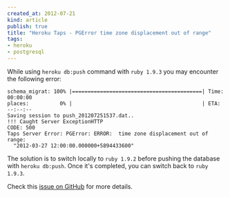 ```yaml
---
created_at: 2012-07-21 
kind: article
publish: true
title: "Heroku Taps - PGError time zone displacement out of range"
tags:
- heroku
- postgresql
---
```


While using `heroku db:push` command with `ruby 1.9.3` you may encounter the 
following error:

```
schema_migrat: 100% |==========================================| Time: 00:00:00
places:          0% |                                          | ETA: --:--:--
Saving session to push_201207251537.dat..
!!! Caught Server ExceptionHTTP
CODE: 500
Taps Server Error: PGError: ERROR:  time zone displacement out of range: 
  "2012-03-27 12:00:00.000000+5894433600"
```

The solution is to switch locally to `ruby 1.9.2` before pushing the database 
with `heroku db:push`. Once it's completed, you can switch back to `ruby 1.9.3`.

Check this [issue on GitHub](https://github.com/ricardochimal/taps/issues/93)
for more details.
